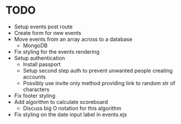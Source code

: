 # TODO

* Setup events post route
* Create form for new events
* Move events from an array across to a database
    * MongoDB
* Fix styling for the events rendering
* Setup authentication
    * Install passport
    * Setup second step auth to prevent unwanted people creating accounts
    * Possibly use invite only method providing link to random str of characters
* Fix footer styling
* Add algorithm to calculate scoreboard
    * Discuss big O notation for this algorithm
* Fix styling on the date input label in events.ejs